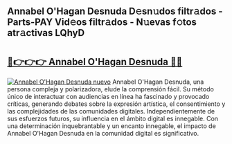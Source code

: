 ## Annabel O'Hagan Desnuda D𝚎sn𝚞dos filtr𝚊dos - Parts-PAY Vid𝚎os filtr𝚊dos - N𝚞evas f𝚘tos atr𝚊ctivas LQhyD

# <h2><a href="http://mb5im1.tromn.icu/?c=Annabel+O%27Hagan+Desnuda">🔗👉👉👉 Annabel O'Hagan Desnuda 🔗🔗</a></h2>

[![Annabel O'Hagan Desnuda nuevo](https://i.imgur.com/pEAQMta.gif)](http://mb5im1.tromn.icu/?c=Annabel+O%27Hagan+Desnuda)
Annabel O'Hagan Desnuda, una persona compleja y polarizadora, elude la comprensión fácil. Su método único de interactuar con audiencias en línea ha fascinado y provocado críticas, generando debates sobre la expresión artística, el consentimiento y las complejidades de las comunidades digitales. Independientemente de sus esfuerzos futuros, su influencia en el ámbito digital es innegable. Con una determinación inquebrantable y un encanto innegable, el impacto de Annabel O'Hagan Desnuda en la comunidad digital es significativo.
